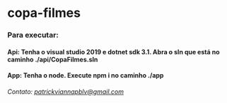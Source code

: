# copa-filmes

### Para executar:

####  Api: Tenha o visual studio 2019 e dotnet sdk 3.1. Abra o sln que está no caminho ./api/CopaFilmes.sln
####  App: Tenha o node. Execute npm i no caminho ./app



######  Contato: patrickviannapblv@gmail.com
